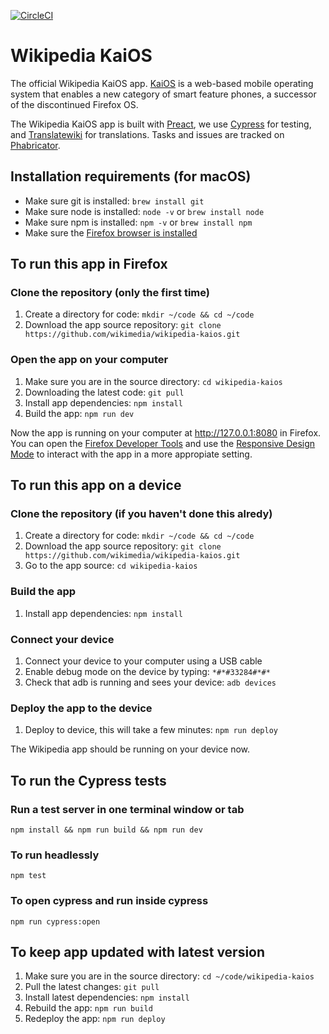 [![CircleCI](https://circleci.com/gh/wikimedia/wikipedia-kaios/tree/master.svg?style=svg)](https://circleci.com/gh/wikimedia/wikipedia-kaios/tree/master)

# Wikipedia KaiOS 

The official Wikipedia KaiOS app. [KaiOS](https://developer.kaiostech.com/) is a web-based mobile operating system that enables a new category of smart feature phones, a successor of the discontinued Firefox OS.

The Wikipedia KaiOS app is built with [Preact](https://github.com/preactjs/preact), we use [Cypress](https://github.com/cypress-io/cypress) for testing, and [Translatewiki](https://github.com/wikimedia/translatewiki) for translations. Tasks and issues are tracked on [Phabricator](https://phabricator.wikimedia.org/project/profile/4305/).

## Installation requirements (for macOS)

* Make sure git is installed: `brew install git`
* Make sure node is installed: `node -v` or `brew install node`
* Make sure npm is installed: `npm -v` or `brew install npm`
* Make sure the [Firefox browser is installed](https://www.mozilla.org/en-US/firefox/new/)

## To run this app in Firefox

### Clone the repository (only the first time)

1. Create a directory for code: `mkdir ~/code && cd ~/code`
2. Download the app source repository: `git clone https://github.com/wikimedia/wikipedia-kaios.git`

### Open the app on your computer
1. Make sure you are in the source directory: `cd wikipedia-kaios`
2. Downloading the latest code: `git pull`
3. Install app dependencies: `npm install`
4. Build the app: `npm run dev`

Now the app is running on your computer at http://127.0.0.1:8080  in Firefox. You can open the [Firefox Developer Tools](https://developer.mozilla.org/en-US/docs/Tools) and use the [Responsive Design Mode](https://developer.mozilla.org/en-US/docs/Tools/Responsive_Design_Mode) to interact with the app in a more appropiate setting.

## To run this app on a device

### Clone the repository (if you haven't done this alredy)

1. Create a directory for code: `mkdir ~/code && cd ~/code`
2. Download the app source repository: `git clone https://github.com/wikimedia/wikipedia-kaios.git`
3. Go to the app source: `cd wikipedia-kaios`

### Build the app
1. Install app dependencies: `npm install`

### Connect your device
1. Connect your device to your computer using a USB cable
2. Enable debug mode on the device by typing: `*#*#33284#*#*`
3. Check that adb is running and sees your device: `adb devices`

### Deploy the app to the device
1. Deploy to device, this will take a few minutes: `npm run deploy`

The Wikipedia app should be running on your device now.

## To run the Cypress tests

### Run a test server in one terminal window or tab
`npm install && npm run build && npm run dev`

### To run headlessly
`npm test`

### To open cypress and run inside cypress
`npm run cypress:open`

## To keep app updated with latest version

1. Make sure you are in the source directory: `cd ~/code/wikipedia-kaios`
2. Pull the latest changes: `git pull`
3. Install latest dependencies: `npm install`
4. Rebuild the app: `npm run build`
5. Redeploy the app: `npm run deploy`
